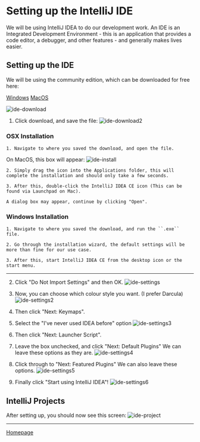 # Setting up the IntelliJ IDE

We will be using IntelliJ IDEA to do our development work. An IDE is an Integrated Development Environment - this is an application that provides a code editor, a debugger, and other features - and generally makes lives easier.

## Setting up the IDE

We will be using the community edition, which can be downloaded for free here:

[Windows](https://www.jetbrains.com/idea/download/#section=windows)
[MacOS](https://www.jetbrains.com/idea/download/#section=mac)

![ide-download](assets/intellij-setup/ide-download.png)

1. Click download, and save the file:
![ide-download2](assets/intellij-setup/ide-download2.png)

### OSX Installation
    1. Navigate to where you saved the download, and open the file.
On MacOS, this box will appear:
![ide-install](assets/intellij-setup/ide-install.png)

    2. Simply drag the icon into the Applications folder, this will complete the installation and should only take a few seconds.

    3. After this, double-click the IntelliJ IDEA CE icon (This can be found via Launchpad on Mac).

    A dialog box may appear, continue by clicking "Open".

### Windows Installation
    1. Navigate to where you saved the download, and run the ``.exe`` file.

    2. Go through the installation wizard, the default settings will be more than fine for our use case.

    3. After this, start IntelliJ IDEA CE from the desktop icon or the start menu.

---

2. Click "Do Not Import Settings" and then OK.
![ide-settings](assets/intellij-setup/ide-settings.png)

3. Now, you can choose which colour style you want. (I prefer Darcula)
![ide-settings2](assets/intellij-setup/ide-settings2.png)

4. Then click "Next: Keymaps".

5. Select the "I've never used IDEA before" option
![ide-settings3](assets/intellij-setup/ide-settings3.png)

6. Then click "Next: Launcher Script".

7. Leave the box unchecked, and click "Next: Default Plugins"
We can leave these options as they are.
![ide-settings4](assets/intellij-setup/ide-settings4.png)

8. Click through to "Next: Featured Plugins"
We can also leave these options.
![ide-settings5](assets/intellij-setup/ide-settings5.png)

9. Finally click "Start using IntelliJ IDEA"!
![ide-settings6](assets/intellij-setup/ide-settings6.png)

## IntelliJ Projects

After setting up, you should now see this screen:
![ide-project](assets/intellij-setup/ide-project.png)

---
[Homepage](index.md)
